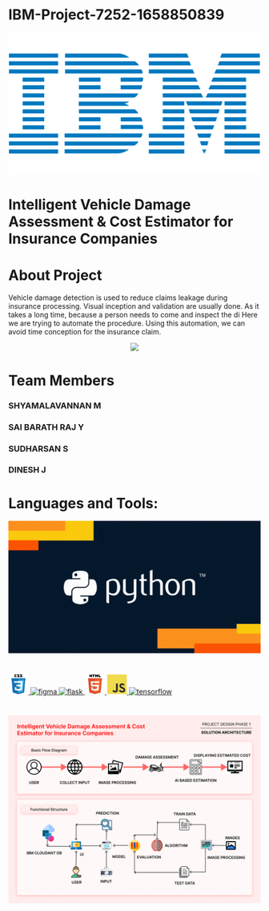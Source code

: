 # IBM-Project-7252-1658850839
<p align="center">
<img src="https://github.com/IBM-EPBL/IBM-Project-7252-1658850839/blob/main/IBM-NALAYATHIRAN/Final%20Deliverables/Intelligent%20Vehicle%20Damage%20Assessment%20%26%20Cost%20Estimator%20For%20Insurance%20Companies/IBM.png" width="600">
</p>
<h1>Intelligent Vehicle Damage Assessment &amp; Cost Estimator for Insurance Companies</h1>

# About Project
Vehicle damage detection is used to reduce claims leakage during insurance processing. Visual inception and validation are usually done. As it takes a long time, because a person needs to come and inspect the di Here we are trying to automate the procedure. Using this automation, we can avoid time conception for the insurance claim.
<p align="center">
<img src="https://github.com/IBM-EPBL/IBM-Project-7252-1658850839/blob/main/IBM-NALAYATHIRAN/Pre-Development/Ideation-Phase/Vehicle%20analysis.gif" width="600">
</p>

# Team Members
           


<h3 align="left">SHYAMALAVANNAN M</h3>
<h3 align="left">SAI BARATH RAJ Y</h3>
<h3 align="left">SUDHARSAN S</h3>
<h3 align="left">DINESH J</h3>




# Languages and Tools:
![](https://github.com/IBM-EPBL/IBM-Project-7252-1658850839/blob/main/IBM-NALAYATHIRAN/Pre-Development/Ideation-Phase/python.gif)
#
<p align="left"> <a href="https://www.w3schools.com/css/" target="_blank" rel="noreferrer"> <img src="https://raw.githubusercontent.com/devicons/devicon/master/icons/css3/css3-original-wordmark.svg" alt="css3" width="40" height="40"/> </a> <a href="https://www.figma.com/" target="_blank" rel="noreferrer"> <img src="https://www.vectorlogo.zone/logos/figma/figma-icon.svg" alt="figma" width="40" height="40"/> </a> <a href="https://flask.palletsprojects.com/" target="_blank" rel="noreferrer"> <img src="https://www.vectorlogo.zone/logos/pocoo_flask/pocoo_flask-icon.svg" alt="flask" width="40" height="40"/> </a> <a href="https://www.w3.org/html/" target="_blank" rel="noreferrer"> <img src="https://raw.githubusercontent.com/devicons/devicon/master/icons/html5/html5-original-wordmark.svg" alt="html5" width="40" height="40"/> </a> <a href="https://developer.mozilla.org/en-US/docs/Web/JavaScript" target="_blank" rel="noreferrer"> <img src="https://raw.githubusercontent.com/devicons/devicon/master/icons/javascript/javascript-original.svg" alt="javascript" width="40" height="40"/> </a> <a href="https://www.tensorflow.org" target="_blank" rel="noreferrer"> <img src="https://www.vectorlogo.zone/logos/tensorflow/tensorflow-icon.svg" alt="tensorflow" width="40" height="40"/> </a> </p>

# 
![](https://github.com/IBM-EPBL/IBM-Project-7252-1658850839/blob/main/IBM-NALAYATHIRAN/Pre-Development/Project%20Design%20Phase%202/arch.png)

#

